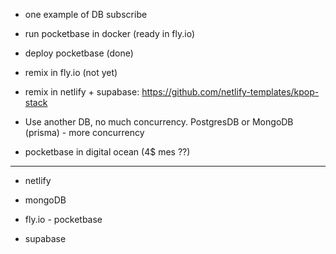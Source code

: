 - one example of DB subscribe
- run pocketbase in docker (ready in fly.io)
- deploy pocketbase (done)
- remix in fly.io (not yet)

- remix in netlify + supabase:
  https://github.com/netlify-templates/kpop-stack

- Use another DB, no much concurrency. PostgresDB or MongoDB (prisma) - more concurrency

- pocketbase in digital ocean (4$ mes ??)

---

- netlify
- mongoDB
- fly.io - pocketbase

- supabase
